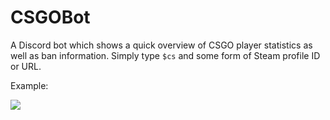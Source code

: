 # CSGOBot

A Discord bot which shows a quick overview of CSGO player statistics as well as ban information.
Simply type `$cs` and some form of Steam profile ID or URL.

Example: 

![](https://i.jfoe.de/RgUv0cgZ.png)
